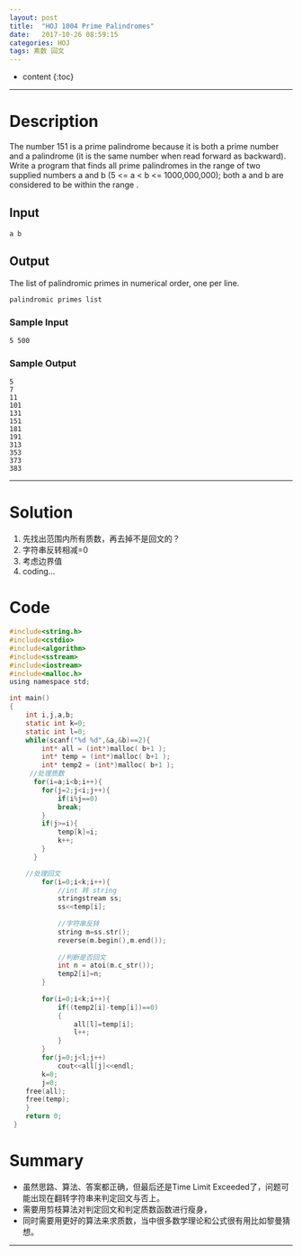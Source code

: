 ```yaml
---
layout: post
title:  "HOJ 1004 Prime Palindromes"
date:   2017-10-26 08:59:15
categories: HOJ
tags: 素数 回文
---
```


* content
{:toc}

---

# Description

The number 151 is a prime palindrome because it is both a prime number and a palindrome (it is the same number when read forward as backward). Write a program that finds all prime palindromes in the range of two supplied numbers a and b (5 <= a < b <= 1000,000,000); both a and b are considered to be within the range .

## Input

`a b`


## Output
 The list of palindromic primes in numerical order, one per line.

`palindromic primes list`





### Sample Input

    5 500  


### Sample Output    
    5
    7
    11
    101
    131
    151
    181
    191
    313
    353
    373
    383

---
# Solution

 1. 先找出范围内所有质数，再去掉不是回文的？
 2. 字符串反转相减=0
 3. 考虑边界值
 4. coding...  
 
 

# Code 

```c
#include<string.h>
#include<cstdio>
#include<algorithm>
#include<sstream>
#include<iostream>
#include<malloc.h>
using namespace std;

int main()
{
    int i,j,a,b;
    static int k=0;
    static int l=0;
	while(scanf("%d %d",&a,&b)==2){
 		int* all = (int*)malloc( b+1 );
		int* temp = (int*)malloc( b+1 );
		int* temp2 = (int*)malloc( b+1 );
	 //处理质数 
  	  for(i=a;i<b;i++){
    	for(j=2;j<i;j++){	
			if(i%j==0)
			break;
		}
		if(j>=i){
			temp[k]=i;
			k++;
		}
  	  }

  	//处理回文 
    	for(i=0;i<k;i++){
    		//int 转 string 
			stringstream ss;
			ss<<temp[i];
			
			//字符串反转 
			string m=ss.str();
    		reverse(m.begin(),m.end());
    		
    		//判断是否回文 
			int n = atoi(m.c_str()); 
			temp2[i]=n;
    	}
    	
    	for(i=0;i<k;i++){
			if((temp2[i]-temp[i])==0)
			{
				all[l]=temp[i];
				l++;
			}	
		}
		for(j=0;j<l;j++)
			cout<<all[j]<<endl;
		k=0;
		j=0;
	free(all);
	free(temp);
	}
    return 0;
 } 

```

# Summary
- 虽然思路、算法、答案都正确，但最后还是Time Limit Exceeded了，问题可能出现在翻转字符串来判定回文与否上。
- 需要用剪枝算法对判定回文和判定质数函数进行瘦身，
- 同时需要用更好的算法来求质数，当中很多数学理论和公式很有用比如黎曼猜想。
  
---
